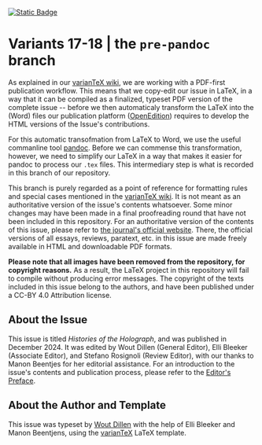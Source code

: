 [![Static Badge](https://img.shields.io/badge/doi-10.4000%2F130s1-blue)](https://doi.org/10.4000/130s1)

# Variants 17-18 | the `pre-pandoc` branch

As explained in our [varianTeX wiki](https://github.com/ESTS-Variants/varianTeX/wiki), we are working with a PDF-first publication workflow. This means that we copy-edit our issue in LaTeX, in a way that it can be compiled as a finalized, typeset PDF version of the complete issue -- before we then automaticaly transform the LaTeX into the (Word) files our publication platform ([OpenEdition](https://journals.openedition.org/)) requires to develop the HTML versions of the Issue's contributions.

For this automatic transofmation from LaTeX to Word, we use the useful commanline tool [pandoc](http://pandoc.org). Before we can commense this transformation, however, we need to simplify our LaTeX in a way that makes it easier for pandoc to process our `.tex` files. This intermediary step is what is recorded in this branch of our repository.

This branch is purely regarded as a point of reference for formatting rules and special cases mentioned in the [varianTeX wiki](https://github.com/ESTS-Variants/varianTeX/wiki).
It is not meant as an authoritative version of the issue's contents whatsoever.
Some minor changes may have been made in a final proofreading round that have not been included in this repository.
For an authoritative version of the contents of this issue, please refer to [the journal's official website](https://journals.openedition.org/variants/).
There, the official versions of all essays, reviews, paratext, etc. in this issue are made freely available in HTML and downloadable PDF formats.

**Please note that all images have been removed from the repository, for copyright reasons.** 
As a result, the LaTeX project in this repository will fail to compile without producing error messages.
The copyright of the texts included in this issue belong to the authors, and have been published under a CC-BY 4.0 Attribution license. 

## About the Issue

This issue is titled _Histories of the Holograph_, and was published in December 2024. 
It was edited by Wout Dillen (General Editor), Elli Bleeker (Associate Editor), and Stefano Rosignoli (Review Editor), with our thanks to Manon Beentjes for her editorial assistance.
For an introduction to the issue's contents and publication process, please refer to the [Editor's Preface](https://journals.openedition.org/variants/1863).


## About the Author and Template

This issue was typeset by [Wout Dillen](https://github.com/WoutDLN) with the help of Elli Bleeker and Manon Beentjens, using the [varianTeX](https://variantex.woutdillen.be) LaTeX template. 
